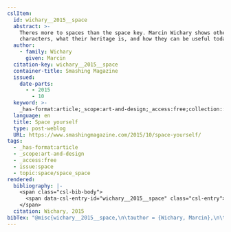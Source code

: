 ```yaml
---
cslItem:
  id: wichary__2015__space
  abstract: >-
    Theres more to spaces than the space key. Marcin Wichary shows other space
    characters, what their heritage is, and how they can be useful today.
  author:
    - family: Wichary
      given: Marcin
  citation-key: wichary__2015__space
  container-title: Smashing Magazine
  issued:
    date-parts:
      - - 2015
        - 10
  keyword: >-
    _has-format:article;_scope:art-and-design;_access:free;collection::space::space_space
  language: en
  title: Space yourself
  type: post-weblog
  URL: https://www.smashingmagazine.com/2015/10/space-yourself/
tags:
  - _has-format:article
  - _scope:art-and-design
  - _access:free
  - issue:space
  - topic:space/space_space
rendered:
  bibliography: |-
    <span class="csl-bib-body">
      <span data-csl-entry-id="wichary__2015__space" class="csl-entry">Wichary, M. 2015, October. Space yourself. <i>Smashing Magazine</i>. <a href='https://www.smashingmagazine.com/2015/10/space-yourself/'>https://www.smashingmagazine.com/2015/10/space-yourself/</a></span>
    </span>
  citation: Wichary, 2015
bibTex: "@misc{wichary__2015__space,\n\tauthor = {Wichary, Marcin},\n\tyear = {2015},\n\tmonth = {10},\n\ttitle = {Space yourself},\n\thowpublished = {https://www.smashingmagazine.com/2015/10/space-yourself/},\n}\n\n"
---
```

